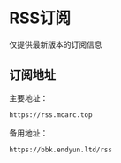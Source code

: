 # RSS订阅

仅提供最新版本的订阅信息

## 订阅地址

主要地址：

```bash
https://rss.mcarc.top
```

备用地址：

```bash
https://bbk.endyun.ltd/rss
```